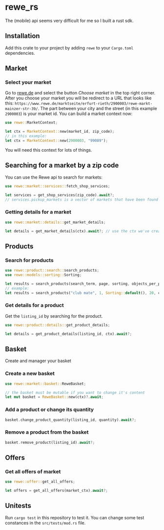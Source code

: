 # rewe_rs
The (mobile) api seems very difficult for me so I built a rust sdk.

## Installation
Add this crate to your project by adding `rewe` to your `Cargo.toml` dependencies.

## Market
### Select your market 
Go to [rewe.de](https://rewe.de) and select the button *Choose market* in the top right corner. After you choose your market you will be redirect to a URL that looks like this: `https://www.rewe.de/marktseite/erfurt-rieth/2900003/rewe-markt-mainzer-str-39/`. The part between your city and the street (in this example `2900003`) is your market id. You can build a market context now:

```rust
use rewe::MarketContext;

let ctx = MarketContext::new(market_id, zip_code);
// in this example:
let ctx = MarketContext::new(2900003, "99089");
```

You will need this context for lots of things.

## Searching for a market by a zip code
You can use the Rewe api to search for markets:
```rust
use rewe::market::services::fetch_shop_services;

let services = get_shop_services(zip_code).await?;
// services.pickup_markets is a vector of markets that have been found
```

### Getting details for a market

```rust
use rewe::market::details::get_market_details;

let details = get_market_details(ctx).await?; // use the ctx we've created earlier
```

## Products

### Search for products
```rust
use rewe::product::search::search_products;
use rewe::models::sorting::Sorting;

let results = search_products(search_term, page, sorting, objects_per_page, ctx).await?;
// example:
let results = search_products("club mate", 1, Sorting::default(), 20, ctx).await?;
```

### Get details for a product
Get the `listing_id` by searching for the product.

```rust
use rewe::product::details::get_product_details;

let details = get_product_details(listing_id, ctx).await?;
```

## Basket
Create and manager your basket

### Create a new basket
```rust
use rewe::market::basket::ReweBasket;

// the basket must be mutable if you want to change it's content
let mut basket = ReweBasket::new(ctx)?.await;
```

### Add a product or change its quantity
```rust
basket.change_product_quantity(listing_id, quantity).await?;
```

### Remove a product from the basket
```rust
basket.remove_product(listing_id).await?;
```

## Offers
### Get all offers of market
```rust
use rewe::offer::get_all_offers;

let offers = get_all_offers(market_ctx).await?;
```


## Unitests

Run ``cargo test`` in this repository to test it. You can change some test constances in the `src/tests/mod.rs` file.